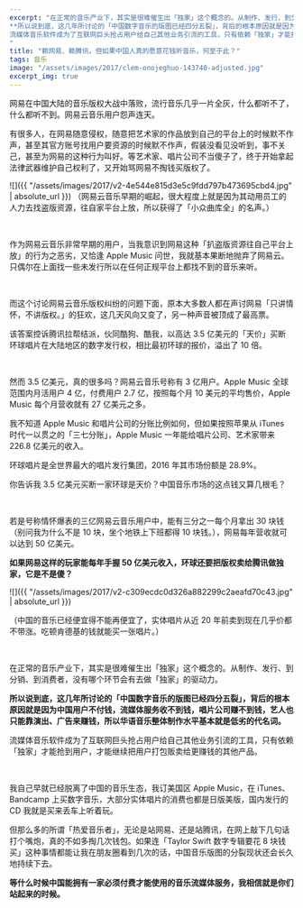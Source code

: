 ```yaml
---
excerpt: "在正常的音乐产业下，其实是很难催生出「独家」这个概念的。从制作、发行、到分销、到消费者，没有哪个环节会有去做「独家」的驱动力。  <br>
**所以说到底，这几年所讨论的「中国数字音乐的版图已经四分五裂」，背后的根本原因就是因为中国用户不付钱，流媒体服务收不到钱，唱片公司赚不到钱，艺人也只能靠演出、广告来赚钱，所以华语音乐整体制作水平基本就是低劣的代名词。**  <br>
流媒体音乐软件成为了互联网巨头抢占用户给自己其他业务引流的工具，只有依赖「独家」才能抢到用户，才能继续把用户打包贩卖给更赚钱的其他产品。
"
title: "赖网易、赖腾讯，但如果中国人真的愿意花钱听音乐，何至于此？"
tags: 音乐
image: "/assets/images/2017/clem-onojeghuo-143740-adjusted.jpg"
excerpt_img: true
---
```


网易在中国大陆的音乐版权大战中落败，流行音乐几乎一片全灰，什么都听不了，什么都听不到。网易云音乐用户怨声连天。  

有很多人，在网易随意侵权，随意把艺术家的作品放到自己的平台上的时候默不作声，甚至其官方账号找用户要资源的时候默不作声，假装没看见没听到，事不关己，甚至为网易的这种行为叫好。等艺术家、唱片公司不当傻子了，终于开始拿起法律武器维护自己权利了，又开始骂网易不掏钱买版权了。

![]({{ "/assets/images/2017/v2-4e544e815d3e5c9fdd797b473695cbd4.jpg" | absolute_url }})
（网易云音乐早期的崛起，很大程度上就是因为其动用员工的人力去找盗版资源，往自家平台上放，所以获得了「小众曲库全」的名声。）

<br>

作为网易云音乐非常早期的用户，当我意识到网易这种「扒盗版资源往自己平台上放」的行为之恶劣，又恰逢 Apple Music 问世，我就基本果断地抛弃了网易云。只偶尔在上面找一些未发行所以在任何正规平台上都找不到的音乐来听。

<br>

而这个讨论网易云音乐版权纠纷的问题下面，原本大多数人都在声讨网易「只讲情怀，不讲版权。」的狂欢，这几天风向又变了，另一种声音被顶成了最高票。  

该答案控诉腾讯拉帮结派，伙同酷狗、酷我，以高达 3.5 亿美元的「天价」买断环球唱片在大陆地区的数字发行权，相比最初环球的报价，溢出了 10 倍。

<br>

然而 3.5 亿美元，真的很多吗？网易云音乐号称有 3 亿用户。Apple Music 全球范围内月活用户 4 亿，付费用户 2.7 亿，按照每个月 10 美元的平均售价，Apple Music 每个月营收就有 27 亿美元之多。  

我不知道 Apple Music 和唱片公司的分账比例如何，但如果按照苹果从 iTunes 时代一以贯之的「三七分账」，Apple Music 一年能给唱片公司、艺术家带来 226.8 亿美元的收入。  

环球唱片是全世界最大的唱片发行集团，2016 年其市场份额是 28.9%。  

你告诉我 3.5 亿美元买断一家环球是天价？中国音乐市场的这点钱又算几根毛？

<br>

若是号称情怀爆表的三亿网易云音乐用户中，能有三分之一每个月拿出 30 块钱（别问我为什么不是 10 块，坐个地铁上下班都得 10 块钱。），网易每年营收就可以达到 50 亿美元。  

**如果网易这样的玩家能每年手握 50 亿美元收入，环球还要把版权卖给腾讯做独家，它是不是傻？**

![]({{ "/assets/images/2017/v2-c309ecdc0d326a882299c2aeafd70c43.jpg" | absolute_url }})

（中国的音乐已经便宜得不能再便宜了，实体唱片从近 20 年前卖到现在几乎价都不带涨。吃顿肯德基的钱就能买一张唱片。）

<br>

在正常的音乐产业下，其实是很难催生出「独家」这个概念的。从制作、发行、到分销、到消费者，没有哪个环节会有去做「独家」的驱动力。  

**所以说到底，这几年所讨论的「中国数字音乐的版图已经四分五裂」，背后的根本原因就是因为中国用户不付钱，流媒体服务收不到钱，唱片公司赚不到钱，艺人也只能靠演出、广告来赚钱，所以华语音乐整体制作水平基本就是低劣的代名词。**  

流媒体音乐软件成为了互联网巨头抢占用户给自己其他业务引流的工具，只有依赖「独家」才能抢到用户，才能继续把用户打包贩卖给更赚钱的其他产品。

<br>

我自己早就已经脱离了中国的音乐生态，我订美国区 Apple Music，在 iTunes、Bandcamp 上买数字音乐，大部分实体唱片的消费也都是日版美版，国内发行的 CD 我就是买来丢车上听着玩。  

但那么多的所谓「热爱音乐者」，无论是站网易、还是站腾讯，在网上敲下几句话打个嘴炮，真的不如多掏几次钱包。如果连「Taylor Swift 数字专辑要花 8 块钱买」这种事情都能让我在朋友圈看到几次的话，中国音乐版图的分裂现状还会长久地持续下去。  

**等什么时候中国能拥有一家必须付费才能使用的音乐流媒体服务，我相信就是你们站起来的时候。**
